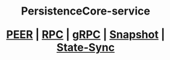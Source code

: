 <h1 align="center"> PersistenceCore-service
  
 [PEER]()   |   [RPC]()   |   [gRPC]()    |   [Snapshot]()   |   [State-Sync]()
